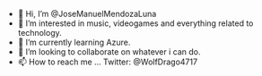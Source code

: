 - 👋 Hi, I’m @JoseManuelMendozaLuna
- 👀 I’m interested in music, videogames and everything related to technology.
- 🌱 I’m currently learning Azure.
- 💞️ I’m looking to collaborate on whatever i can do.
- 📫 How to reach me ... Twitter: @WolfDrago4717

<!---
JoseManuelMendozaLuna/JoseManuelMendozaLuna is a ✨ special ✨ repository because its `README.md` (this file) appears on your GitHub profile.
You can click the Preview link to take a look at your changes.
--->
